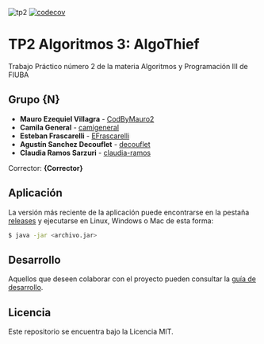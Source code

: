 ![tp2](https://github.com/decouflet/algo3_tp2/actions/workflows/build.yml/badge.svg) [![codecov](https://codecov.io/gh/decouflet/algo3_tp2/branch/master/graph/badge.svg)](https://codecov.io/gh/decouflet/algo3_tp2)

# TP2 Algoritmos 3: AlgoThief

Trabajo Práctico número 2 de la materia Algoritmos y Programación III de FIUBA

## Grupo {N}

* **Mauro Ezequiel Villagra** - [CodByMauro2](https://github.com/codbymauro2)
* **Camila General** - [camigeneral](https://github.com/camigeneral)
* **Esteban Frascarelli** - [EFrascarelli](https://github.com/EFrascarelli)
* **Agustín Sanchez Decouflet** - [decouflet](https://github.com/decouflet)
* **Claudia Ramos Sarzuri** - [claudia-ramos](https://github.com/claudia-ramos)


Corrector: **{Corrector}**

## Aplicación

La versión más reciente de la aplicación puede encontrarse en la pestaña [releases](https://github.com/decouflet/algo3_tp2/releases/latest) y ejecutarse en Linux, Windows o Mac de esta forma:

```bash
$ java -jar <archivo.jar>
```

## Desarrollo

Aquellos que deseen colaborar con el proyecto pueden consultar la [guía de desarrollo](./docs/Desarrollo.md).

## Licencia

Este repositorio se encuentra bajo la Licencia MIT.
